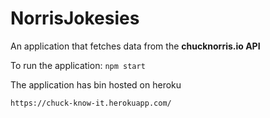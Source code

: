 # NorrisJokesies

An application that fetches data from the **chucknorris.io API**

To run the application:
`npm start`

The application has bin hosted on heroku

`https://chuck-know-it.herokuapp.com/`